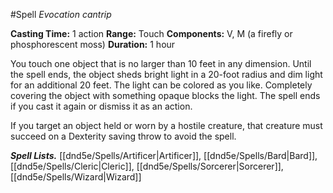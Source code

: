 #Spell
*Evocation cantrip*

**Casting Time:** 1 action
**Range:** Touch
**Components:** V, M (a firefly or phosphorescent moss)
**Duration:** 1 hour

You touch one object that is no larger than 10 feet in any dimension. Until the spell ends, the object sheds bright light in a 20-foot radius and dim light for an additional 20 feet. The light can be colored as you like. Completely covering the object with something opaque blocks the light. The spell ends if you cast it again or dismiss it as an action.

If you target an object held or worn by a hostile creature, that creature must succeed on a Dexterity saving throw to avoid the spell.

***Spell Lists.*** [[dnd5e/Spells/Artificer\|Artificer]], [[dnd5e/Spells/Bard\|Bard]], [[dnd5e/Spells/Cleric\|Cleric]], [[dnd5e/Spells/Sorcerer\|Sorcerer]], [[dnd5e/Spells/Wizard\|Wizard]]